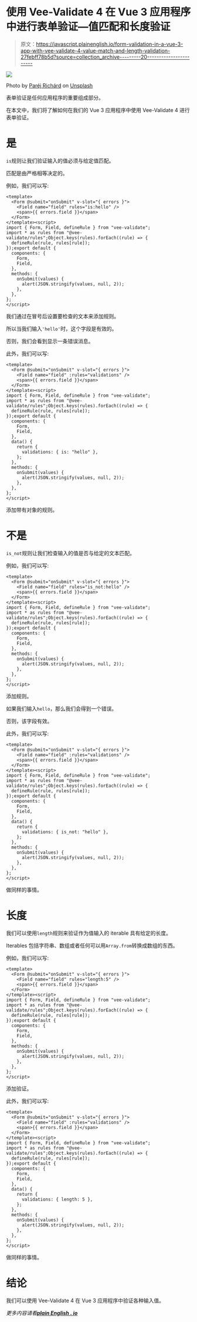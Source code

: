 # 使用 Vee-Validate 4 在 Vue 3 应用程序中进行表单验证—值匹配和长度验证

> 原文：<https://javascript.plainenglish.io/form-validation-in-a-vue-3-app-with-vee-validate-4-value-match-and-length-validation-27febff78b5d?source=collection_archive---------20----------------------->

![](img/8070831c082994c7d34a41d0ae3fb6a0.png)

Photo by [Paréj Richárd](https://unsplash.com/@prics?utm_source=medium&utm_medium=referral) on [Unsplash](https://unsplash.com?utm_source=medium&utm_medium=referral)

表单验证是任何应用程序的重要组成部分。

在本文中，我们将了解如何在我们的 Vue 3 应用程序中使用 Vee-Validate 4 进行表单验证。

# 是

`is`规则让我们验证输入的值必须与给定值匹配。

匹配是由严格相等决定的。

例如，我们可以写:

```
<template>
  <Form @submit="onSubmit" v-slot="{ errors }">
    <Field name="field" rules="is:hello" />
    <span>{{ errors.field }}</span>
  </Form>
</template><script>
import { Form, Field, defineRule } from "vee-validate";
import * as rules from "@vee-validate/rules";Object.keys(rules).forEach((rule) => {
  defineRule(rule, rules[rule]);
});export default {
  components: {
    Form,
    Field,
  },
  methods: {
    onSubmit(values) {
      alert(JSON.stringify(values, null, 2));
    },
  },
};
</script>
```

我们通过在冒号后设置要检查的文本来添加规则。

所以当我们输入`'hello'`时，这个字段是有效的。

否则，我们会看到显示一条错误消息。

此外，我们可以写:

```
<template>
  <Form @submit="onSubmit" v-slot="{ errors }">
    <Field name="field" :rules="validations" />
    <span>{{ errors.field }}</span>
  </Form>
</template><script>
import { Form, Field, defineRule } from "vee-validate";
import * as rules from "@vee-validate/rules";Object.keys(rules).forEach((rule) => {
  defineRule(rule, rules[rule]);
});export default {
  components: {
    Form,
    Field,
  },
  data() {
    return {
      validations: { is: "hello" },
    };
  },
  methods: {
    onSubmit(values) {
      alert(JSON.stringify(values, null, 2));
    },
  },
};
</script>
```

添加带有对象的规则。

# 不是

`is_not`规则让我们检查输入的值是否与给定的文本匹配。

例如，我们可以写:

```
<template>
  <Form @submit="onSubmit" v-slot="{ errors }">
    <Field name="field" rules="is_not:hello" />
    <span>{{ errors.field }}</span>
  </Form>
</template><script>
import { Form, Field, defineRule } from "vee-validate";
import * as rules from "@vee-validate/rules";Object.keys(rules).forEach((rule) => {
  defineRule(rule, rules[rule]);
});export default {
  components: {
    Form,
    Field,
  },
  methods: {
    onSubmit(values) {
      alert(JSON.stringify(values, null, 2));
    },
  },
};
</script>
```

添加规则。

如果我们输入`hello`，那么我们会得到一个错误。

否则，该字段有效。

此外，我们可以写:

```
<template>
  <Form @submit="onSubmit" v-slot="{ errors }">
    <Field name="field" :rules="validations" />
    <span>{{ errors.field }}</span>
  </Form>
</template><script>
import { Form, Field, defineRule } from "vee-validate";
import * as rules from "@vee-validate/rules";Object.keys(rules).forEach((rule) => {
  defineRule(rule, rules[rule]);
});export default {
  components: {
    Form,
    Field,
  },
  data() {
    return {
      validations: { is_not: "hello" },
    };
  },
  methods: {
    onSubmit(values) {
      alert(JSON.stringify(values, null, 2));
    },
  },
};
</script>
```

做同样的事情。

# 长度

我们可以使用`length`规则来验证作为值输入的 iterable 具有给定的长度。

Iterables 包括字符串、数组或者任何可以用`Array.from`转换成数组的东西。

例如，我们可以写:

```
<template>
  <Form @submit="onSubmit" v-slot="{ errors }">
    <Field name="field" rules="length:5" />
    <span>{{ errors.field }}</span>
  </Form>
</template><script>
import { Form, Field, defineRule } from "vee-validate";
import * as rules from "@vee-validate/rules";Object.keys(rules).forEach((rule) => {
  defineRule(rule, rules[rule]);
});export default {
  components: {
    Form,
    Field,
  },
  methods: {
    onSubmit(values) {
      alert(JSON.stringify(values, null, 2));
    },
  },
};
</script>
```

添加验证。

此外，我们可以写:

```
<template>
  <Form @submit="onSubmit" v-slot="{ errors }">
    <Field name="field" :rules="validations" />
    <span>{{ errors.field }}</span>
  </Form>
</template><script>
import { Form, Field, defineRule } from "vee-validate";
import * as rules from "@vee-validate/rules";Object.keys(rules).forEach((rule) => {
  defineRule(rule, rules[rule]);
});export default {
  components: {
    Form,
    Field,
  },
  data() {
    return {
      validations: { length: 5 },
    };
  },
  methods: {
    onSubmit(values) {
      alert(JSON.stringify(values, null, 2));
    },
  },
};
</script>
```

做同样的事情。

# 结论

我们可以使用 Vee-Validate 4 在 Vue 3 应用程序中验证各种输入值。

*更多内容请看*[***plain English . io***](https://plainenglish.io/)